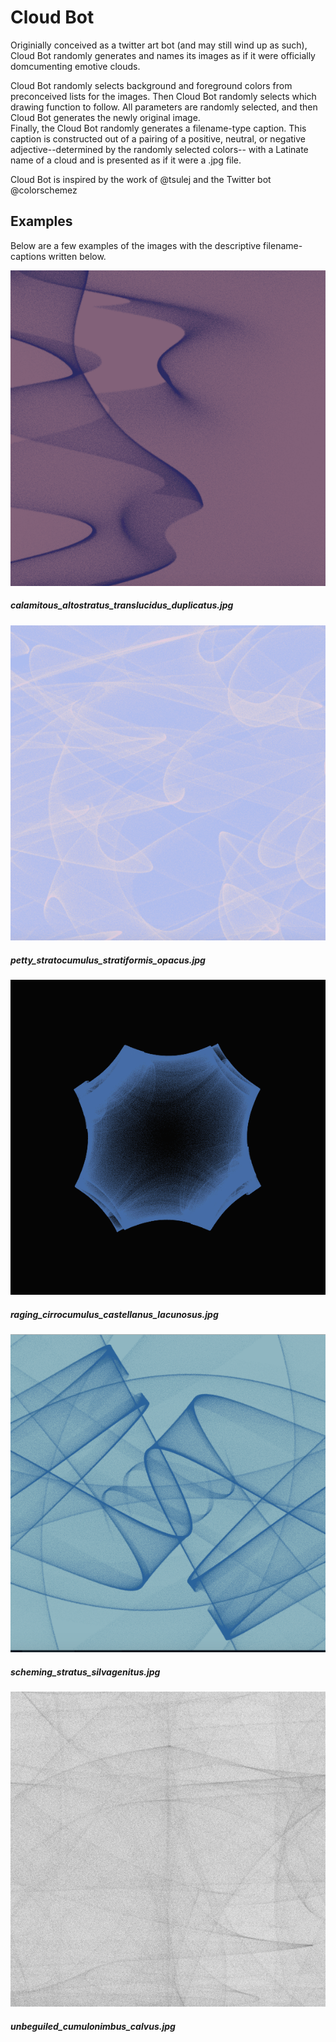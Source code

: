 # Cloud Bot

Originially conceived as a twitter art bot (and may still wind up as such), Cloud Bot randomly generates and names its images as if it were officially domcumenting emotive clouds.

Cloud Bot randomly selects background and foreground colors from preconceived lists for the images. 
Then Cloud Bot randomly selects which drawing function to follow. All parameters are randomly selected, and then Cloud Bot generates the newly original image.  
Finally, the Cloud Bot randomly generates a filename-type caption. This caption is constructed out of a pairing of a positive, neutral, or negative adjective--determined by the randomly selected colors-- with a Latinate name of a cloud and is presented as if it were a .jpg file.

Cloud Bot is inspired by the work of @tsulej and the Twitter bot @colorschemez

## Examples
Below are a few examples of the images with the descriptive filename-captions written below.

![Cloud Bot 1](https://github.com/emilyboynton/clouds/blob/master/images/calamitous_altostratus_translucidus_duplicatus.jpg "calamitous_altostratus_translucidus_duplicatus.jpg")
##### calamitous_altostratus_translucidus_duplicatus.jpg

![Cloud Bot 2](https://github.com/emilyboynton/clouds/blob/master/images/petty_stratocumulus_stratiformis_opacus.jpg "petty_stratocumulus_stratiformis_opacus.jpg")
##### petty_stratocumulus_stratiformis_opacus.jpg
![Cloud Bot 3](https://github.com/emilyboynton/clouds/blob/master/images/raging_cirrocumulus_castellanus_lacunosus.jpg "raging_cirrocumulus_castellanus_lacunosus.jpg")
##### raging_cirrocumulus_castellanus_lacunosus.jpg

![Cloud Bot 4](https://github.com/emilyboynton/clouds/blob/master/images/scheming_stratus_silvagenitus.jpg  "cheming_stratus_silvagenitus.jpg")
##### scheming_stratus_silvagenitus.jpg

![Cloud Bot 5](https://github.com/emilyboynton/clouds/blob/master/images/unbeguiled_cumulonimbus_calvus.jpg "unbeguiled_cumulonimbus_calvus.jpg")
##### unbeguiled_cumulonimbus_calvus.jpg